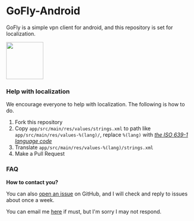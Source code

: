 # GoFly-Android
GoFly is a simple vpn client for android, and this repository is set for localization.

<p>
<a href="https://play.google.com/store/apps/details?id=app.fjj.gofly"><img src="https://play.google.com/intl/en_us/badges/images/generic/en-play-badge.png" height="100"></a>
</p>

### Help with localization

We encourage everyone to help with localization. The following is how to do.

1. Fork this repository
2. Copy `app/src/main/res/values/strings.xml` to path like `app/src/main/res/values-%(lang)/`, replace `%(lang)` with [*the ISO 639-1 language code*](http://www.loc.gov/standards/iso639-2/php/code_list.php)
3. Translate `app/src/main/res/values-%(lang)/strings.xml`
4. Make a Pull Request


### FAQ

**How to contact you?**

You can also [open an issue](https://github.com/NNdroid/GoFly-Android/issues/new) on GitHub, and I will check and reply to issues about once a week.

You can email me [here](mailto:it@fjj.app) if must, but I'm sorry I may not respond.
